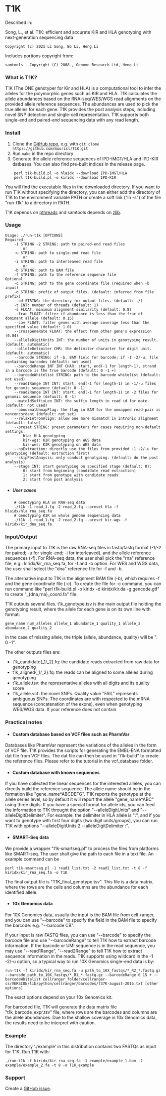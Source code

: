 T1K
=======

Described in: 

Song, L., et al. T1K: efficient and accurate KIR and HLA genotyping with next-generation sequencing data

	Copyright (c) 2021 Li Song, Bo Li, Heng Li

Includes portions copyright from: 

	samtools - Copyright (C) 2008-, Genome Research Ltd, Heng Li
	

### What is T1K?

T1K (The ONE genotyper for Kir and HLA) is a computational tool to infer the alleles for the polymorphic genes such as KIR and HLA. T1K calculates the allele abundances based on the RNA-seq/WES/WGS read alignments on the provided allele reference sequences. The abundances are used to pick the true alleles for each gene. T1K provides the post analysis steps, including novel SNP detection and single-cell representation. T1K supports both single-end and paired-end sequencing data with any read length.   

### Install

1. Clone the [GitHub repo](https://github.com/mourisl/T1K), e.g. with `git clone https://github.com/mourisl/T1K.git`
2. Run `make` in the repo directory
3. Generate the allele reference sequences of IPD-IMGT/HLA and IPD-KIR datbases. You can also find pre-built indices in the release page.
```
	perl t1k-build.pl -o hlaidx --download IPD-IMGT/HLA
	perl t1k-build.pl -o kiridx --download IPD-KIR
```
You will find the executable files in the downloaded directory. If you want to run T1K without specifying the directory, you can either add the directory of T1K to the environment variable PATH or create a soft link ("ln -s") of the file "run-t1k" to a directory in PATH.

T1K depends on [pthreads](http://en.wikipedia.org/wiki/POSIX_Threads) and samtools depends on [zlib](http://en.wikipedia.org/wiki/Zlib). 

### Usage

	Usage: ./run-t1k [OPTIONS]
	Required:
		-1 STRING -2 STRING: path to paired-end read files
			or
		-u STRING: path to single-end read file
			or
		-i STRING: path to interleaved read file
			or
		-b STRING: path to BAM file
		-f STRING: path to the reference sequence file
	Optional:
		-c STRING: path to the gene coordinate file (required when -b input)
		-o STRING: prefix of output files. (default: inferred from file prefix)
		--od STRING: the directory for output files. (default: ./)
		-t INT: number of threads (default: 1)
		-s FLOAT: minimum alignment similarity (default: 0.8)
		--frac FLOAT: filter if abundance is less than the frac of dominant allele (default: 0.15)
		--cov FLOAT: filter genes with average coverage less than the specified value (default: 1.0)
		--crossGeneRate FLOAT: the effect from other gene's expression (0.04)
		--alleleDigitUnits INT: the number of units in genotyping result. (default: automatic)
		--alleleDelimiter CHR: the delimiter character for digit unit. (default: automatic)
		--barcode STRING: if -b, BAM field for barcode; if -1 -2/-u, file containing barcodes (default: not used)
		--barcodeRange INT INT CHAR: start, end(-1 for length-1), strand in a barcode is the true barcode (default: 0 -1 +)
		--barcodeWhitelist STRING: path to the barcode whitelist (default: not used)
		--read1Range INT INT: start, end(-1 for length-1) in -1/-u files for genomic sequence (default: 0 -1)
		--read2Range INT INT: start, end(-1 for length-1) in -2 files for genomic sequence (default: 0 -1)
		--mateIdSuffixLen INT: the suffix length in read id for mate. (default: not used)
		--abnormalUnmapFlag: the flag in BAM for the unmapped read-pair is nonconcordant (default: not set)
		--relaxIntronAlign: allow one more mismatch in intronic alignment (default: false)
		--preset STRING: preset parameters for cases requiring non-default settings:
			hla: HLA genotyping
			kir-wgs: KIR genotyping on WGS data
			kir-wes: KIR genotyping on WES data
		--noExtraction: directly use the files from provided -1 -2/-u for genotyping (default: extraction first)
		--skipPostAnaysis: only conduct genotyping. (default: do the post analysis)
		--stage INT: start genotyping on specified stage (default: 0):
			0: start from beginning (candidate read extraction)
			1: start from genotype with candidate reads
			2: start from post analysis

* ##### User cases 
```	
	# Genotyping HLA on RNA-seq data
	./t1k -1 read_1.fq -2 read_2.fq --preset hla -f hlaidx/hla_rna_seq.fa 
	# Genotyping KIR on whole genome sequencing data
	./t1k -1 read_1.fq -2 read_2.fq --preset kir-wgs -f kiridx/kir_dna_seq.fa 
```

### Input/Output

The primary input to T1K is the raw RNA-seq files in fasta/fastq format (-1/-2 for paired; -u for single-end; -i for interleaved), and the allele reference sequences (-f). For RNA-seq data, the user shall pick the "rna" reference file, e.g.: kiridx/kir_rna_seq.fa, for -f and -b option. For WES and WGS data, the user shall select the "dna" reference file for -f and -b.

The alternative input to T1K is the alignment BAM file (-b), which requires -f and the gene coordinate file (-c). To create the file for -c command, you can run command like "perl t1k-build.pl -o kiridx -d kiridx/kir.da -g gencode.gtf" to create "_{dna,rna}_coord.fa" file.

T1K outputs several files. t1k_genotype.tsv is the main output file holding the genotyping result, where the allele for each gene is on its own line with format:

	gene_name num_alleles allele_1 abundance_1 quality_1 allele_2 abundance_2 quality_2

In the case of missing allele, the triple (allele, abundance, quality) will be ". 0 -1". 

The other outputs files are: 

* t1k_candidate{_1/_2}.fq: the candidate reads extracted from raw data for genotyping
* t1k_aligned{_1/_2}.fq: the reads can be aligned to some alleles during genotyping 
* t1k_allele.tsv: the representative alleles with all digits and its quality score
* t1k_allele.vcf: the novel SNPs. Quality value "FAIL" represents ambiguous SNPs. The coordinates are with respected to the mRNA sequence (concatenation of the exons), even when genotyping WES/WGS data. If your reference does not contain

### Practical notes

* #### Custom database based on VCF files such as PharmVar

Databases like PharmVar represent the variations of the alleles in the form of VCF file. T1K provides the scripts for generating the EMBL-ENA formatted dat file from VCF files. The dat file can then be used in "t1k-build" to create the reference files. Please refer to the tutorial in the vcf_database folder.

* #### Custom database with known sequences
If you have collected the linear sequences for the interested alleles, you can directly build the reference sequence. The allele name should be in the formation like "gene_name\*ABCDEFG". T1K reports the genotype at the allele series level, so by default it will report the allele "gene_name\*ABC" using three digits. If you have a special format for allele ids, you can feed the information to T1K throught the option "--alleleDigitUnits" and "--alleleDigitDelimiter". For example, the delimiter in HLA allele is ":", and if you want to genotype with first four digits (two digit units/groups), you can run T1K with options "--alleleDigitUnits 2 --alleleDigitDelimiter :".

* #### SMART-Seq data

We provide a wrapper "t1k-smartseq.pl" to process the files from platforms like SMART-seq. The user shall give the path to each file in a text file. An example command can be

	perl t1k-smartseq.pl -1 read1_list.txt -2 read2_list.txt -t 8 -f kiridx/kir_rna_seq.fa -o T1K

The final output file is "T1K_final_genotype.tsv". This file is a data matrix, where the rows are the cells and columns are the abundance for each identified allele.

* #### 10x Genomics data

For 10X Genomics data, usually the input is the BAM file from cell-ranger, and you can use "--barcode" to specify the field in the BAM file to specify the barcode: e.g. "--barcode CB".

If your input is raw FASTQ files, you can use "--barcode" to specify the barcode file and use "--barcodeRange" to tell T1K how to extract barcode information. If the barcode or UMI sequence is in the read sequence, you may use "--read1Range", "--read2Range" to tell T1K how to extract sequence information in the reads. T1K supports using wildcard in the -1 -2/-u option, so a typical way to run 10X Genomics single-end data is by:

	run-t1k -f kiridx/kir_rna_seq.fa -u path_to_10X_fastqs/*_R2_*.fastq.gz --barcode path_to_10X_fastqs/*_R1_*.fastq.gz --barcodeRange 0 15 + --barcodeWhitelist cellranger_folder/cellranger-cs/VERSION/lib/python/cellranger/barcodes/737K-august-2016.txt [other options]

The exact options depend on your 10x Genomics kit.

For barcoded file, T1K will generate the data matrix file "t1k_barcode_expr.tsv" file, where rows are the barcodes and columns are the allele abundances. Due to the shallow coverage in 10x Genomics data, the results need to be interpret with caution.

### Example

The directory './example' in this distribution contains two FASTQs as input for T1K. Run T1K with:

	./run-t1k -f kiridx/kir_rna_seq.fa -1 example/example_1.bam -2 example/example_2.fa -t 8 -o T1K_example

### Support

Create a [GitHub issue](https://github.com/mourisl/T1K/issues).
